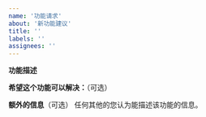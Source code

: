 ```yaml
---
name: '功能请求'
about: '新功能建议'
title: ''
labels: ''
assignees: ''
---
```


**功能描述**
<!-- 请简明介绍您想要的功能 -->

**希望这个功能可以解决：**（可选）
<!-- 请讲述您为什么需要这样的功能 -->

**额外的信息**（可选）
任何其他的您认为能描述该功能的信息。

<!-- 最后 -->
<!-- 可以点下右上角的 Preview 确认预览样式是否理想 -->